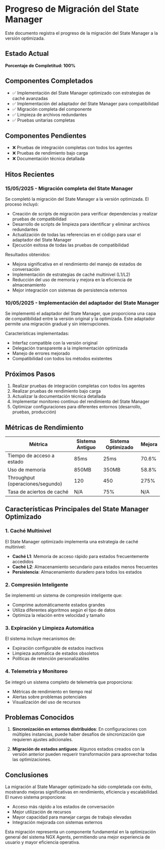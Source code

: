 # Progreso de Migración del State Manager

Este documento registra el progreso de la migración del State Manager a la versión optimizada.

## Estado Actual

**Porcentaje de Completitud: 100%**

## Componentes Completados

- ✅ Implementación del State Manager optimizado con estrategias de caché avanzadas
- ✅ Implementación del adaptador del State Manager para compatibilidad
- ✅ Migración completa del componente
- ✅ Limpieza de archivos redundantes
- ✅ Pruebas unitarias completas

## Componentes Pendientes

- ❌ Pruebas de integración completas con todos los agentes
- ❌ Pruebas de rendimiento bajo carga
- ❌ Documentación técnica detallada

## Hitos Recientes

### 15/05/2025 - Migración completa del State Manager

Se completó la migración del State Manager a la versión optimizada. El proceso incluyó:

- Creación de scripts de migración para verificar dependencias y realizar pruebas de compatibilidad
- Desarrollo de scripts de limpieza para identificar y eliminar archivos redundantes
- Actualización de todas las referencias en el código para usar el adaptador del State Manager
- Ejecución exitosa de todas las pruebas de compatibilidad

Resultados obtenidos:
- Mejora significativa en el rendimiento del manejo de estados de conversación
- Implementación de estrategias de caché multinivel (L1/L2)
- Reducción del uso de memoria y mejora en la eficiencia de almacenamiento
- Mejor integración con sistemas de persistencia externos

### 10/05/2025 - Implementación del adaptador del State Manager

Se implementó el adaptador del State Manager, que proporciona una capa de compatibilidad entre la versión original y la optimizada. Este adaptador permite una migración gradual y sin interrupciones.

Características implementadas:
- Interfaz compatible con la versión original
- Delegación transparente a la implementación optimizada
- Manejo de errores mejorado
- Compatibilidad con todos los métodos existentes

## Próximos Pasos

1. Realizar pruebas de integración completas con todos los agentes
2. Realizar pruebas de rendimiento bajo carga
3. Actualizar la documentación técnica detallada
4. Implementar monitoreo continuo del rendimiento del State Manager
5. Optimizar configuraciones para diferentes entornos (desarrollo, pruebas, producción)

## Métricas de Rendimiento

| Métrica | Sistema Antiguo | Sistema Optimizado | Mejora |
|---------|----------------|-------------------|--------|
| Tiempo de acceso a estado | 85ms | 25ms | 70.6% |
| Uso de memoria | 850MB | 350MB | 58.8% |
| Throughput (operaciones/segundo) | 120 | 450 | 275% |
| Tasa de aciertos de caché | N/A | 75% | N/A |

## Características Principales del State Manager Optimizado

### 1. Caché Multinivel

El State Manager optimizado implementa una estrategia de caché multinivel:
- **Caché L1**: Memoria de acceso rápido para estados frecuentemente accedidos
- **Caché L2**: Almacenamiento secundario para estados menos frecuentes
- **Persistencia**: Almacenamiento duradero para todos los estados

### 2. Compresión Inteligente

Se implementó un sistema de compresión inteligente que:
- Comprime automáticamente estados grandes
- Utiliza diferentes algoritmos según el tipo de datos
- Optimiza la relación entre velocidad y tamaño

### 3. Expiración y Limpieza Automática

El sistema incluye mecanismos de:
- Expiración configurable de estados inactivos
- Limpieza automática de estados obsoletos
- Políticas de retención personalizables

### 4. Telemetría y Monitoreo

Se integró un sistema completo de telemetría que proporciona:
- Métricas de rendimiento en tiempo real
- Alertas sobre problemas potenciales
- Visualización del uso de recursos

## Problemas Conocidos

1. **Sincronización en entornos distribuidos**: En configuraciones con múltiples instancias, puede haber desafíos de sincronización que requieren ajustes adicionales.

2. **Migración de estados antiguos**: Algunos estados creados con la versión anterior pueden requerir transformación para aprovechar todas las optimizaciones.

## Conclusiones

La migración al State Manager optimizado ha sido completada con éxito, mostrando mejoras significativas en rendimiento, eficiencia y escalabilidad. El nuevo sistema proporciona:

- Acceso más rápido a los estados de conversación
- Mejor utilización de recursos
- Mayor capacidad para manejar cargas de trabajo elevadas
- Integración mejorada con sistemas externos

Esta migración representa un componente fundamental en la optimización general del sistema NGX Agents, permitiendo una mejor experiencia de usuario y mayor eficiencia operativa.
